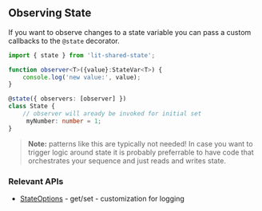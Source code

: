 ## Observing State

If you want to observe changes to a state variable you can pass a custom callbacks to the ```@state``` decorator.

```ts
import { state } from 'lit-shared-state';

function observer<T>({value}:StateVar<T>) {
    console.log('new value:', value);
}

@state({ observers: [observer] })
class State {
    // observer will aready be invoked for initial set
     myNumber: number = 1;
}
```
> **Note:** patterns like this are typically not needed!
> In case you want to trigger logic around state it is probably preferrable
> to have code that orchestrates your sequence and just reads and writes state.


### Relevant APIs
* [StateOptions](api/interfaces/StateOptions.html#observers) - get/set - customization for logging